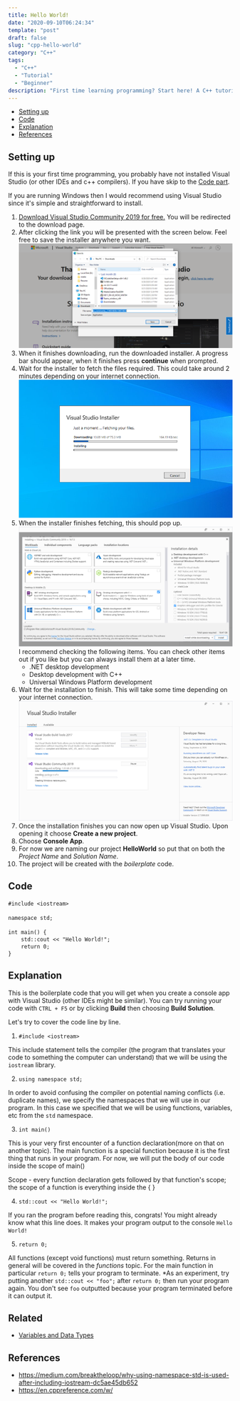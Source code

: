 ```yaml
---
title: Hello World! 
date: "2020-09-10T06:24:34"
template: "post"
draft: false 
slug: "cpp-hello-world"
category: "C++"
tags:
  - "C++"
  - "Tutorial"
  - "Beginner"
description: "First time learning programming? Start here! A C++ tutorial for beginners, learn how to write \"Hello World\" and how it works in C++"
---
```


- [Setting up](#setting-up)
- [Code](#code)
- [Explanation](#explanation)
- [References](#references)

## Setting up

If this is your first time programming, you probably have not installed Visual Studio (or other IDEs and c++ compilers). If you have skip to the [Code part](#code).

If you are running Windows then I would recommend using Visual Studio since it's simple and straightforward to install.

1. [Download Visual Studio Community 2019 for free.](https://visualstudio.microsoft.com/thank-you-downloading-visual-studio/?sku=Community&rel=16) You will be redirected to the download page.
2. After clicking the link you will be presented with the screen below. Feel free to save the installer anywhere you want. !["Visual Studio download page"](/media/screenshot-cpp-hello-world-1.PNG)
3. When it finishes downloading, run the downloaded installer. A progress bar should appear, when it finishes press **continue** when prompted.
4. Wait for the installer to fetch the files required. This could take around 2 minutes depending on your internet connection. !["Installer getting ready"](/media/screenshot-cpp-hello-world-2.PNG)
5. When the installer finishes fetching, this should pop up. !["Check .NET, Desktop with C++, Universal Windows Platform"](/media/screenshot-cpp-hello-world-3.PNG) I recommend checking the following items. You can check other items out if you like but you can always install them at a later time.
    - .NET desktop development
    - Desktop development with C++
    - Universal Windows Platform development
6. Wait for the installation to finish. This will take some time depending on your internet connection.
!["Visual studio community 2019 installing"](/media/screenshot-cpp-hello-world-4.PNG)
7. Once the installation finishes you can now open up Visual Studio. Upon opening it choose **Create a new project**.
8. Choose **Console App**.
9. For now we are naming our project **HelloWorld** so put that on both the *Project Name* and *Solution Name*.
10. The project will be created with the *boilerplate* code.
  

## Code

    #include <iostream>
    
    namespace std;

    int main() {
        std::cout << "Hello World!";
        return 0;
    }

## Explanation

This is the boilerplate code that you will get when you create a console app with Visual Studio (other IDEs might be similar). You can try running your code with `CTRL + F5` or by clicking **Build** then choosing **Build Solution**.

Let's try to cover the code line by line.
1. `#include <iostream>`

This include statement tells the compiler (the program that translates your code to something the computer can understand) that we will be using the `iostream` library.

2. `using namespace std;`

In order to avoid confusing the compiler on potential naming conflicts (i.e. duplicate names), we specify the namespaces that we will use in our program. In this case we specified that we will be using functions, variables, etc from the `std` namespace.

3. `int main()`

This is your very first encounter of a function declaration(more on that on another topic). The main function is a special function because it is the first thing that runs in your program. For now, we will put the body of our code inside the scope of main()

Scope - every function declaration gets followed by that function's scope; 
the scope of a function is everything inside the { }

4. `std::cout << "Hello World!";`

If you ran the program before reading this, congrats! You might already know what this line does. It makes your program output to the console `Hello World!`

5. `return 0;`

All functions (except void functions) must return something. Returns in general will be covered in the *functions* topic. For the main function in particular `return 0;` tells your program to terminate.
*As an experiment, try putting another `std::cout << "foo";` after `return 0;` then run your program again. You don't see `foo` outputted because your program terminated before it can output it.

## Related
- [Variables and Data Types](/cpp-variables)

## References
- https://medium.com/breaktheloop/why-using-namespace-std-is-used-after-including-iostream-dc5ae45db652
- https://en.cppreference.com/w/